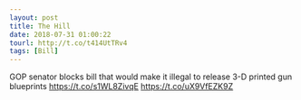 ```yaml
---
layout: post
title: The Hill
date: 2018-07-31 01:00:22
tourl: http://t.co/t414UtTRv4
tags: [Bill]
---
```

GOP senator blocks bill that would make it illegal to release 3-D printed gun blueprints https://t.co/s1WL8ZivqE https://t.co/uX9VfEZK9Z